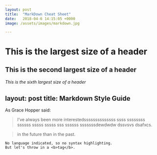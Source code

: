```yaml
---
layout: post
title:  "MarkDown Cheat Sheet"
date:   2018-04-6 14:15:05 +0000
image: /assets/images/markdown.jpg

---
```



# This is the largest size of a header
## This is the second largest size of a header
###### This is the sixth largest size of a header


layout: post
title: Markdown Style Guide
---


As Grace Hopper said:
> I’ve always been more interestedssssssssssssss ssss ssssssss ssssss sssss sssss sss ssssss sssssssdewdwdw dssvsvs dsafxcs.

> in the future than in the past.


```
No language indicated, so no syntax highlighting. 
But let's throw in a <b>tag</b>.
```